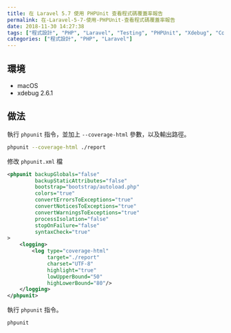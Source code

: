 ```yaml
---
title: 在 Laravel 5.7 使用 PHPUnit 查看程式碼覆蓋率報告
permalink: 在-Laravel-5-7-使用-PHPUnit-查看程式碼覆蓋率報告
date: 2018-11-30 14:27:38
tags: ["程式設計", "PHP", "Laravel", "Testing", "PHPUnit", "Xdebug", "Code Coverage"]
categories: ["程式設計", "PHP", "Laravel"]
---
```


## 環境

- macOS
- xdebug 2.6.1

## 做法

執行 `phpunit` 指令，並加上 `--coverage-html` 參數，以及輸出路徑。

```BASH
phpunit --coverage-html ./report
```

修改 `phpunit.xml` 檔

```XML
<phpunit backupGlobals="false"
         backupStaticAttributes="false"
         bootstrap="bootstrap/autoload.php"
         colors="true"
         convertErrorsToExceptions="true"
         convertNoticesToExceptions="true"
         convertWarningsToExceptions="true"
         processIsolation="false"
         stopOnFailure="false"
         syntaxCheck="true"
>
    <logging>
        <log type="coverage-html"
             target="./report"
             charset="UTF-8"
             highlight="true"
             lowUpperBound="50"
             highLowerBound="80"/>
    </logging>
</phpunit>
```

執行 `phpunit` 指令。

```BASH
phpunit
```
